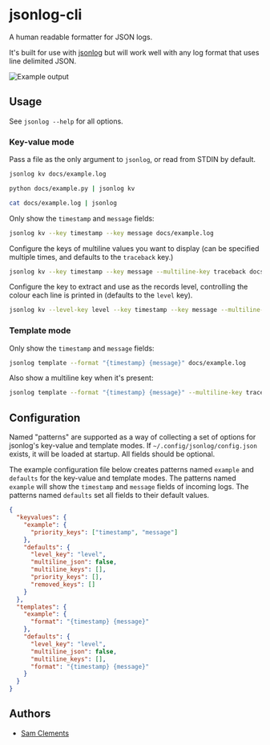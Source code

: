 jsonlog-cli
===========

A human readable formatter for JSON logs.
 
It's built for use with [jsonlog] but will work well with any log format that
uses line delimited JSON.

![Example output](https://raw.githubusercontent.com/borntyping/jsonlog-cli/master/docs/example.png)

Usage
-----

See `jsonlog --help` for all options.

### Key-value mode

Pass a file as the only argument to `jsonlog`, or read from STDIN by default.

```bash
jsonlog kv docs/example.log
```

```bash
python docs/example.py | jsonlog kv
```

```bash
cat docs/example.log | jsonlog
```

Only show the `timestamp` and `message` fields:

```bash
jsonlog kv --key timestamp --key message docs/example.log
```

Configure the keys of multiline values you want to display (can be specified
multiple times, and defaults to the `traceback` key.)

```bash
jsonlog kv --key timestamp --key message --multiline-key traceback docs/example.log
```

Configure the key to extract and use as the records level, controlling the
colour each line is printed in (defaults to the `level` key).

```bash
jsonlog kv --level-key level --key timestamp --key message --multiline-key traceback docs/example.log
```

### Template mode

Only show the `timestamp` and `message` fields:

```bash
jsonlog template --format "{timestamp} {message}" docs/example.log
```

Also show a multiline key when it's present:

```bash
jsonlog template --format "{timestamp} {message}" --multiline-key traceback docs/example.log
```

Configuration
-------------

Named "patterns" are supported as a way of collecting a set of options for
jsonlog's key-value and template modes. If `~/.config/jsonlog/config.json`
exists, it will be loaded at startup. All fields should be optional.

The example configuration file below creates patterns named `example` and
`defaults` for the key-value and template modes. The patterns named `example`
will show the `timestamp` and `message` fields of incoming logs. The patterns
named `defaults` set all fields to their default values.

```json
{
  "keyvalues": {
    "example": {
      "priority_keys": ["timestamp", "message"]
    },
    "defaults": {
      "level_key": "level",
      "multiline_json": false,
      "multiline_keys": [],
      "priority_keys": [],
      "removed_keys": []
    }
  },
  "templates": {
    "example": {
      "format": "{timestamp} {message}"
    },
    "defaults": {
      "level_key": "level",
      "multiline_json": false,
      "multiline_keys": [],
      "format": "{timestamp} {message}" 
    }
  }
}
```

Authors
-------

* [Sam Clements]

[jsonlog]: https://github.com/borntyping/jsonlog
[Sam Clements]: https://gitlab.com/borntyping
